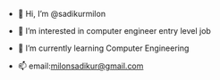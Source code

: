- 👋 Hi, I’m @sadikurmilon
- 👀 I’m interested in computer engineer entry level job
- 🌱 I’m currently learning Computer Engineering

- 📫 email:milonsadikur@gmail.com

<!---
sadikurmilon/sadikurmilon is a ✨ special ✨ repository because its `README.md` (this file) appears on your GitHub profile.
You can click the Preview link to take a look at your changes.
--->
